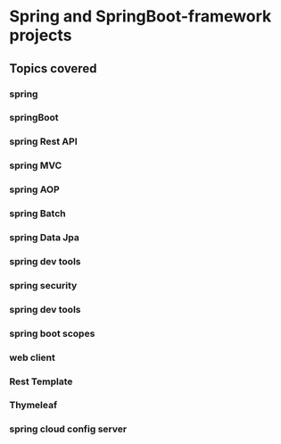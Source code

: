 # Spring and SpringBoot-framework  projects

## Topics covered
### spring
### springBoot
### spring Rest API
### spring MVC
### spring AOP
### spring Batch
### spring Data Jpa
### spring dev tools
### spring security
### spring dev tools
### spring boot scopes
### web client
### Rest Template
### Thymeleaf
### spring cloud config server
